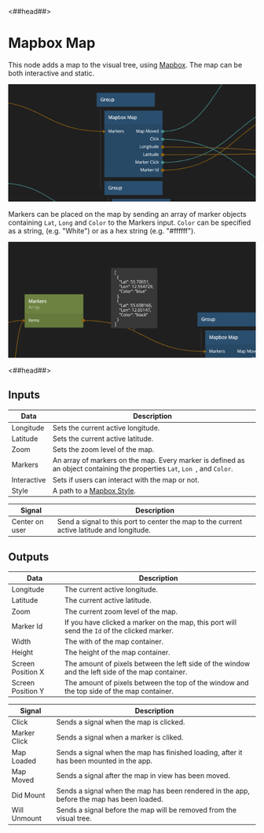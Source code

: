 <##head##>

# Mapbox Map

This node adds a map to the visual tree, using [Mapbox](https://www.mapbox.com/). The map can be both interactive and static.

<div class="ndl-image-with-background l">

![](mapbox-map.png)

</div>

Markers can be placed on the map by sending an <span class="ndl-data">array</span> of marker <span class="ndl-data">objects</span> containing `Lat`, `Long` and `Color` to the <span class="ndl-data">Markers</span> input. `Color` can be specified as a string, (e.g. "White") or as a hex string (e.g. "#ffffff").

<div class="ndl-image-with-background l">

![](marker-data.png)

</div>

<##head##>

## Inputs

| Data                                      | Description                                                                                                                |
| ----------------------------------------- | -------------------------------------------------------------------------------------------------------------------------- |
| <span class="ndl-data">Longitude</span>   | Sets the current active longitude.                                                                                         |
| <span class="ndl-data">Latitude</span>    | Sets the current active latitude.                                                                                          |
| <span class="ndl-data">Zoom</span>        | Sets the zoom level of the map.                                                                                            |
| <span class="ndl-data">Markers</span>     | An array of markers on the map. Every marker is defined as an object containing the properties `Lat`, `Lon `, and `Color`. |
| <span class="ndl-data">Interactive</span> | Sets if users can interact with the map or not.                                                                            |
| <span class="ndl-data">Style</span>       | A path to a [Mapbox Style](https://docs.mapbox.com/api/maps/styles/).                                                      |

| Signal                                         | Description                                                                                |
| ---------------------------------------------- | ------------------------------------------------------------------------------------------ |
| <span class="ndl-signal">Center on user</span> | Send a signal to this port to center the map to the current active latitude and longitude. |

## Outputs

| Data                                            | Description                                                                                      |
| ----------------------------------------------- | ------------------------------------------------------------------------------------------------ |
| <span class="ndl-data">Longitude</span>         | The current active longitude.                                                                    |
| <span class="ndl-data">Latitude</span>          | The current active latitude.                                                                     |
| <span class="ndl-data">Zoom</span>              | The current zoom level of the map.                                                               |
| <span class="ndl-data">Marker Id</span>         | If you have clicked a marker on the map, this port will send the `Id` of the clicked marker.     |
| <span class="ndl-data">Width</span>             | The with of the map container.                                                                   |
| <span class="ndl-data">Height</span>            | The height of the map container.                                                                 |
| <span class="ndl-data">Screen Position X</span> | The amount of pixels between the left side of the window and the left side of the map container. |
| <span class="ndl-data">Screen Position Y</span> | The amount of pixels between the top of the window and the top side of the map container.        |

| Signal                                       | Description                                                                               |
| -------------------------------------------- | ----------------------------------------------------------------------------------------- |
| <span class="ndl-signal">Click</span>        | Sends a signal when the map is clicked.                                                   |
| <span class="ndl-signal">Marker Click</span> | Sends a signal when a marker is cliked.                                                   |
| <span class="ndl-signal">Map Loaded</span>   | Sends a signal when the map has finished loading, after it has been mounted in the app.   |
| <span class="ndl-signal">Map Moved</span>    | Sends a signal after the map in view has been moved.                                      |
| <span class="ndl-signal">Did Mount</span>    | Sends a signal when the map has been rendered in the app, before the map has been loaded. |
| <span class="ndl-signal">Will Unmount</span> | Sends a signal before the map will be removed from the visual tree.                       |
